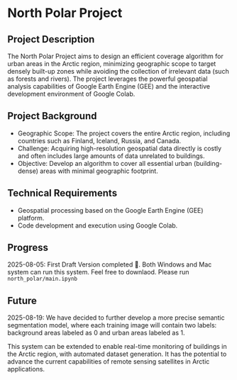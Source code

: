 # North Polar Project

## Project Description

The North Polar Project aims to design an efficient coverage algorithm for urban areas in the Arctic region, minimizing geographic scope to target densely built-up zones while avoiding the collection of irrelevant data (such as forests and rivers). The project leverages the powerful geospatial analysis capabilities of Google Earth Engine (GEE) and the interactive development environment of Google Colab.

## Project Background
- Geographic Scope: The project covers the entire Arctic region, including countries such as Finland, Iceland, Russia, and Canada.
- Challenge: Acquiring high-resolution geospatial data directly is costly and often includes large amounts of data unrelated to buildings.
- Objective: Develop an algorithm to cover all essential urban (building-dense) areas with minimal geographic footprint.

## Technical Requirements
- Geospatial processing based on the Google Earth Engine (GEE) platform.
- Code development and execution using Google Colab.

## Progress
2025-08-05: First Draft Version completed 🎉. Both Windows and Mac system can run this system. Feel free to downlaod. Please run `north_polar/main.ipynb`

## Future
2025-08-19: We have decided to further develop a more precise semantic segmentation model, where each training image will contain two labels: background areas labeled as 0 and urban areas labeled as 1.

This system can be extended to enable real-time monitoring of buildings in the Arctic region, with automated dataset generation. It has the potential to advance the current capabilities of remote sensing satellites in Arctic applications.
